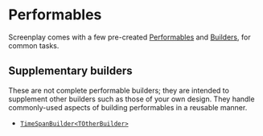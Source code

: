 # Performables

Screenplay comes with a few pre-created [Performables] and [Builders], for common tasks.

## Supplementary builders

These are not complete performable builders; they are intended to supplement other builders such as those of your own design.
They handle commonly-used aspects of building performables in a reusable manner.

* [`TimeSpanBuilder<TOtherBuilder>`]

[Performables]: ../../glossary/Performable.md
[Builders]: ../builderPattern/index.md
[`TimeSpanBuilder<TOtherBuilder>`]: xref:CSF.Screenplay.Performables.TimeSpanBuilder`1
